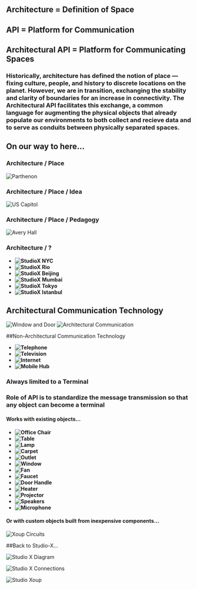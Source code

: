 ## Architecture = Definition of Space




## API = Platform for Communication




## Architectural API = Platform for Communicating Spaces


### Historically, architecture has defined the notion of place — fixing culture, people, and history to discrete locations on the planet. However, we are in transition, exchanging the stability and clarity of boundaries for an increase in connectivity. The Architectural API facilitates this exchange, a common language for augmenting the physical objects that already populate our environments to both collect and recieve data and to serve as conduits between physically separated spaces.


## On our way to here...

### Architecture  /  Place
![Parthenon](http://upload.wikimedia.org/wikipedia/commons/thumb/d/da/The_Parthenon_in_Athens.jpg/800px-The_Parthenon_in_Athens.jpg)


### Architecture  /  Place  /  Idea
![US Capitol](http://upload.wikimedia.org/wikipedia/commons/thumb/4/4f/US_Capitol_west_side.JPG/800px-US_Capitol_west_side.JPG)


### Architecture  /  Place  /  Pedagogy
![Avery Hall](http://templatizer.gsappcloud.org/sites/default/files/imagecache/primary500/avery.png)


### Architecture  /  ?
* __![StudioX NYC](http://templatizer.gsappcloud.org/sites/default/files/imagecache/primary500/nyc.png)__
*	__![StudioX Rio](http://templatizer.gsappcloud.org/sites/default/files/imagecache/primary500/rio.png)__
*	__![StudioX Beijing](http://templatizer.gsappcloud.org/sites/default/files/imagecache/primary500/beijing.png)__
*	__![StudioX Mumbai](http://templatizer.gsappcloud.org/sites/default/files/imagecache/primary500/mumbai.png)__
*	__![StudioX Tokyo](http://templatizer.gsappcloud.org/sites/default/files/imagecache/primary500/tokyo.png)__
*	__![StudioX Istanbul](http://31.media.tumblr.com/0a872f8e39133e6600f22908be45bc90/tumblr_mw6ateHuFY1sm5wpuo1_500.jpg)__


## Architectural Communication Technology
![Window and Door](http://google.com/)
![Architectural Communication](http://google.com/)


##Non-Architectural Communication Technology
* __![Telephone](http://www.americaslibrary.gov/assets/jb/recon/jb_recon_telephone_1_e.jpg)__
* __![Television](http://upload.wikimedia.org/wikipedia/commons/9/97/Family_watching_television_1958.jpg)__
* __![Internet](https://raw.github.com/site2site/site2site.github.io/master/images/lectures/client-server-model/client-server-2.gif)__
* __![Mobile Hub](http://www.geek.com/wp-content/uploads/2010/07/Apple-advert-FaceTime-Meet-Her.png)__

### Always limited to a Terminal

### Role of API is to standardize the message transmission so that any object can become a terminal

#### Works with existing objects...
*	__![Office Chair](https://rawgithub.com/site2site/site2site.github.io/master/images/introduction/office_chair.svg)__
*	__![Table](https://rawgithub.com/site2site/site2site.github.io/master/images/introduction/table.svg)__
*	__![Lamp](https://rawgithub.com/site2site/site2site.github.io/master/images/introduction/lamp.svg)__
*	__![Carpet](https://rawgithub.com/site2site/site2site.github.io/master/images/introduction/carpet.svg)__
*	__![Outlet](https://rawgithub.com/site2site/site2site.github.io/master/images/introduction/outlet.svg)__
*	__![Window](https://rawgithub.com/site2site/site2site.github.io/master/images/introduction/window.svg)__
*	__![Fan](https://rawgithub.com/site2site/site2site.github.io/master/images/introduction/fan.svg)__
*	__![Faucet](https://rawgithub.com/site2site/site2site.github.io/master/images/introduction/faucet.svg)__
*	__![Door Handle](https://rawgithub.com/site2site/site2site.github.io/master/images/introduction/door_handle.svg)__
*	__![Heater](https://rawgithub.com/site2site/site2site.github.io/master/images/introduction/heater.svg)__
*	__![Projector](https://rawgithub.com/site2site/site2site.github.io/master/images/introduction/projector.svg)__
*	__![Speakers](https://rawgithub.com/site2site/site2site.github.io/master/images/introduction/speakers.svg)__
*	__![Microphone](https://rawgithub.com/site2site/site2site.github.io/master/images/introduction/microphone.svg)__

#### Or with custom objects built from inexpensive components...
![Xoup Circuits](https://raw.github.com/site2site/Studio-Xoup/master/product/Studio-Xoup%20circuit_bb.jpg)

##Back to Studio-X...

![Studio X Diagram](http://google.com/)

![Studio X Connections](http://google.com/)

![Studio Xoup](http://google.com/)








